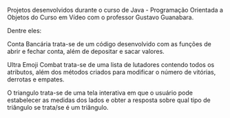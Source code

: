 Projetos desenvolvidos durante o curso de Java - Programação Orientada a Objetos do Curso em Vídeo com o professor Gustavo Guanabara.

Dentre eles: 

Conta Bancária trata-se de um código desenvolvido com as funções de abrir e fechar conta, além de depositar e sacar valores.

Ultra Emoji Combat trata-se de uma lista de lutadores contendo todos os atributos, além dos métodos criados para modificar o número de vitórias, derrotas e empates.

O triangulo trata-se de uma tela interativa em que o usuário pode estabelecer as medidas dos lados e obter a resposta sobre qual tipo de triângulo se trata/se é um triângulo.
